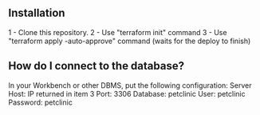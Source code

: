 
## Installation

1 - Clone this repository.
2 - Use "terraform init" command
3 - Use "terraform apply -auto-approve" command (waits for the deploy to finish)

## How do I connect to the database?

In your Workbench or other DBMS, put the following configuration:
Server Host: IP returned in item 3
Port: 3306
Database: petclinic
User: petclinic
Password: petclinic
